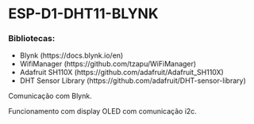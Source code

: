 <h1>ESP-D1-DHT11-BLYNK</h1>

<h3>Bibliotecas:</h3>
  <ul>
    <li>Blynk (https://docs.blynk.io/en)</li>
    <li>WifiManager (https://github.com/tzapu/WiFiManager)</li>
    <li>Adafruit SH110X (https://github.com/adafruit/Adafruit_SH110X)</li>
    <li>DHT Sensor Library (https://github.com/adafruit/DHT-sensor-library)</li>
  </ul>
  

<p>Comunicação com Blynk.</p>
<p>Funcionamento com display OLED com comunicação i2c.</p>
